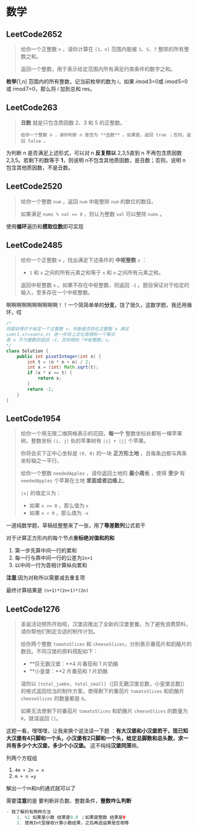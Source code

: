 # 数学

## LeetCode2652

> 给你一个正整数 `n` ，请你计算在 `[1，n]` 范围内能被 `3`、`5`、`7` 整除的所有整数之和。
>
> 返回一个整数，用于表示给定范围内所有满足约束条件的数字之和。



**枚举**[1,n] 范围内的所有整数，记当前枚举的数为 *i*，如果 *i* mod 3=0或 *i* mod 5=0或 *i* mod 7=0，那么将 *i* 加到总和 res。



## LeetCode263

> **丑数** 就是只包含质因数 2、3 和 5 的正整数。`
>
> `给你一个整数 n ，请你判断 n 是否为 **丑数** 。如果是，返回 true ；否则，返回 false 。`

为判断 n 是否满足上述形式，可以对 n **反复除以** 2,3,5直到 n 不再包含质因数 2,3,5。若剩下的数等于 **1**，则说明 n不包含其他质因数，是丑数；否则，说明 n 包含其他质因数，不是丑数。



## LeetCode2520

> 给你一个整数 `num` ，返回 `num` 中能整除 `num` 的数位的数目。
>
> 如果满足 `nums % val == 0` ，则认为整数 `val` 可以整除 `nums` 。

使用**循环**遍历和**模取位数**即可实现

## LeetCode2485

> 给你一个正整数 `n` ，找出满足下述条件的 **中枢整数** `x` ：
>
> - `1` 和 `x` 之间的所有元素之和等于 `x` 和 `n` 之间所有元素之和。
>
> 返回中枢整数 `x` 。如果不存在中枢整数，则返回 `-1` 。题目保证对于给定的输入，至多存在一个中枢整数。

啊啊啊啊啊啊啊啊啊啊！！一个简简单单的**分支**，饶了很久，这数学题，我还用循环，哎

```java
/*
则题目等价于给定一个正整数 n，判断是否存在正整数 x 满足
sum(1,x)=sum(x,n) 进一步将上式化简得到一个等式
若 x 不为整数则返回 −1，否则得到「中枢整数」x。
*/
class Solution {
    public int pivotInteger(int n) {
        int t = (n * n + n) / 2;
        int x = (int) Math.sqrt(t);
        if (x * x == t) {
            return x;
        }
        return -1;
    }
}
```

## LeetCode1954

> 给你一个用无限二维网格表示的花园，**每一个** 整数坐标处都有一棵苹果树。整数坐标 `(i, j)` 处的苹果树有 `|i| + |j|` 个苹果。
>
> 你将会买下正中心坐标是 `(0, 0)` 的一块 **正方形土地** ，且每条边都与两条坐标轴之一平行。
>
> 给你一个整数 `neededApples` ，请你返回土地的 **最小周长** ，使得 **至少** 有 `neededApples` 个苹果在土地 **里面或者边缘上**。
>
> `|x|` 的值定义为：
>
> - 如果 `x >= 0` ，那么值为 `x`
> - 如果 `x < 0` ，那么值为 `-x`

一道纯数学题，草稿纸整整来了一张，用了**等差数列**公式若干

对于计算正方形内的每个节点**坐标绝对值和的和**

1. 第一步先算中间一行的累和
2. 每一行与靠中间一行的公差为`2n+1`
3. 以中间一行为首相计算纵向累和

**注意**:因为对称所以需要减去重复项

最终计算结果是 `(n+1)*(2n+1)*(2n)`

## LeetCode1276

> 圣诞活动预热开始啦，汉堡店推出了全新的汉堡套餐。为了避免浪费原料，请你帮他们制定合适的制作计划。
>
> 给你两个整数 `tomatoSlices` 和 `cheeseSlices`，分别表示番茄片和奶酪片的数目。不同汉堡的原料搭配如下：
>
> - **巨无霸汉堡：**4 片番茄和 1 片奶酪
> - **小皇堡：**2 片番茄和 1 片奶酪
>
> 请你以 `[total_jumbo, total_small]`（[巨无霸汉堡总数，小皇堡总数]）的格式返回恰当的制作方案，使得剩下的番茄片 `tomatoSlices` 和奶酪片 `cheeseSlices` 的数量都是 `0`。
>
> 如果无法使剩下的番茄片 `tomatoSlices` 和奶酪片 `cheeseSlices` 的数量为 `0`，就请返回 `[]`。

这题一看，嘿嘿嘿，让我来换个说法读一下题 ：**有大汉堡和小汉堡若干，现已知大汉堡有4只脚和一个头，小汉堡有2只脚和一个头，给定总脚数和总头数，求一共有多少个大汉堡，多少个小汉堡。**   这不纯纯**汉堡同笼**嘛。

列两个方程组

1. `4m + 2n = x`
2. `m + n =y`

解出一个m和n的通式就可以了

需要**注意**的是 要判断非负数、整数条件，**整数咋么判断**

```java
- 我了解的有两种方法
    1. %1 如果是小数 结果是0.0 ；如果是整数 结果是0
    2. 使用Int型接收计算小数结果，之后再逆运算是否相等
```

